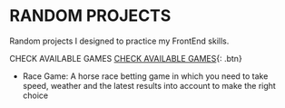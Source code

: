 # RANDOM PROJECTS

Random projects I designed to practice my FrontEnd skills.

CHECK AVAILABLE GAMES
[CHECK AVAILABLE GAMES](https://randomprojects-green.vercel.app/){: .btn}

- Race Game: A horse race betting game in which you need to take speed, weather and the latest results into account to make the right choice
